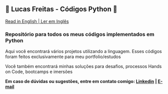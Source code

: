 ## 🐍 Lucas Freitas - Códigos Python 🐍

[Read in English | Ler em Inglês](https://github.com/molusca/Python/blob/master/README.md)

### Repositório para todos os meus códigos implementados em Python

Aqui você encontrará vários projetos utilizando a linguagem. Esses códigos foram feitos exclusivamente para meu portfolio/estudos

Você também encontrará minhas soluções para desafios, processos Hands on Code, bootcamps e imersões

**Em caso de dúvidas ou sugestões, entre em contato comigo: [Linkedin](https://www.linkedin.com/in/lucas-r-freitas/) | [E-mail](mailto:pro.lucasrfreitas@gmail.com)**